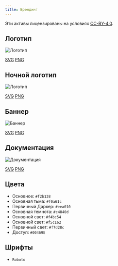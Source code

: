 ```yaml
---
title: Брендинг
---
```


Эти активы лицензированы на условиях [CC-BY-4.0](https://github.com/LinwoodCloud/Butterfly/blob/develop/BRANDING_LICENSE).

## Логотип

![Логотип](/img/logo.svg)

[SVG](/img/logo.svg) [PNG](/img/logo.png)

## Ночной логотип

![Логотип](/img/nightly.svg)

[SVG](/img/nightly.svg) [PNG](/img/nightly.png)

## Баннер

![Баннер](/img/banner.svg)

[SVG](/img/banner.svg) [PNG](/img/banner.png)

## Документация

![Документация](/img/docs.svg)

[SVG](/img/docs.svg) [PNG](/img/docs.png)

## Цвета

* Основное: `#f2b138`
* Основная тьма: `#f0a61c`
* Первичный Даркер: `#eea010`
* Основная темнота: `#c4840d`
* Основной свет: `#f4bc54`
* Основной свет: `#f5c162`
* Первичный свет: `#f7d28c`
* Доступ: `#00469E`

## Шрифты

* `Roboto`
